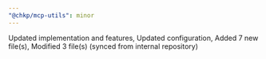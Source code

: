```yaml
---
"@chkp/mcp-utils": minor
---
```


Updated implementation and features, Updated configuration, Added 7 new file(s), Modified 3 file(s) (synced from internal repository)
